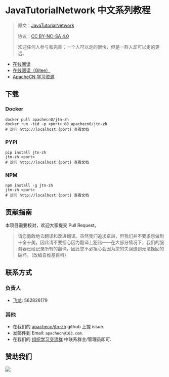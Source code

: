 # JavaTutorialNetwork 中文系列教程

> 原文：[JavaTutorialNetwork](https://javatutorial.net/)
> 
> 协议：[CC BY-NC-SA 4.0](http://creativecommons.org/licenses/by-nc-sa/4.0/)
> 
> 欢迎任何人参与和完善：一个人可以走的很快，但是一群人却可以走的更远。

* [在线阅读](http://jtn.apachecn.org/)
* [在线阅读（Gitee）](https://apachecn.gitee.io/jtn-zh/)
* [ApacheCN 学习资源](http://docs.apachecn.org/)

## 下载

### Docker

```
docker pull apachecn0/jtn-zh
docker run -tid -p <port>:80 apachecn0/jtn-zh
# 访问 http://localhost:{port} 查看文档
```

### PYPI

```
pip install jtn-zh
jtn-zh <port>
# 访问 http://localhost:{port} 查看文档
```

### NPM

```
npm install -g jtn-zh
jtn-zh <port>
# 访问 http://localhost:{port} 查看文档
```

## 贡献指南

本项目需要校对，欢迎大家提交 Pull Request。

> 请您勇敢地去翻译和改进翻译。虽然我们追求卓越，但我们并不要求您做到十全十美，因此请不要担心因为翻译上犯错——在大部分情况下，我们的服务器已经记录所有的翻译，因此您不必担心会因为您的失误遭到无法挽回的破坏。（改编自维基百科）

## 联系方式

### 负责人

* [飞龙](https://github.com/wizardforcel): 562826179

### 其他

*   在我们的 [apachecn/jtn-zh](https://github.com/apachecn/jtn-zh) github 上提 issue.
*   发邮件到 Email: `apachecn@163.com`.
*   在我们的 [组织学习交流群](http://www.apachecn.org/organization/348.html) 中联系群主/管理员即可.

## 赞助我们

![](http://data.apachecn.org/img/about/donate.jpg)
